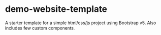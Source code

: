 # demo-website-template
A starter template for a simple html/css/js project using Bootstrap v5. Also includes few custom components.
